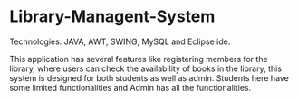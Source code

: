 # Library-Managent-System
Technologies: JAVA, AWT, SWING, MySQL and Eclipse ide.

This application has several features like registering members for the library, where users can check the availability of books in the library, this system is designed for both students as well as admin. Students here have some limited functionalities and Admin has all the functionalities.
